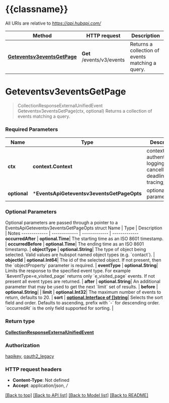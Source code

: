 # {{classname}}

All URIs are relative to *https://api.hubapi.com/*

Method | HTTP request | Description
------------- | ------------- | -------------
[**Geteventsv3eventsGetPage**](EventsApi.md#Geteventsv3eventsGetPage) | **Get** /events/v3/events | Returns a collection of events matching a query.

# **Geteventsv3eventsGetPage**
> CollectionResponseExternalUnifiedEvent Geteventsv3eventsGetPage(ctx, optional)
Returns a collection of events matching a query.

### Required Parameters

Name | Type | Description  | Notes
------------- | ------------- | ------------- | -------------
 **ctx** | **context.Context** | context for authentication, logging, cancellation, deadlines, tracing, etc.
 **optional** | ***EventsApiGeteventsv3eventsGetPageOpts** | optional parameters | nil if no parameters

### Optional Parameters
Optional parameters are passed through a pointer to a EventsApiGeteventsv3eventsGetPageOpts struct
Name | Type | Description  | Notes
------------- | ------------- | ------------- | -------------
 **occurredAfter** | **optional.Time**| The starting time as an ISO 8601 timestamp. | 
 **occurredBefore** | **optional.Time**| The ending time as an ISO 8601 timestamp. | 
 **objectType** | **optional.String**| The type of object being selected. Valid values are hubspot named object types (e.g. &#x60;contact&#x60;). | 
 **objectId** | **optional.Int64**| The id of the selected object. If not present, then the &#x60;objectProperty&#x60; parameter is required. | 
 **eventType** | **optional.String**| Limits the response to the specified event type.  For example &#x60;&amp;eventType&#x3D;e_visited_page&#x60; returns only &#x60;e_visited_page&#x60; events.  If not present all event types are returned. | 
 **after** | **optional.String**| An additional parameter that may be used to get the next &#x60;limit&#x60; set of results. | 
 **before** | **optional.String**|  | 
 **limit** | **optional.Int32**| The maximum number of events to return, defaults to 20. | 
 **sort** | [**optional.Interface of []string**](string.md)| Selects the sort field and order. Defaults to ascending, prefix with &#x60;-&#x60; for descending order. &#x60;occurredAt&#x60; is the only field supported for sorting. | 

### Return type

[**CollectionResponseExternalUnifiedEvent**](CollectionResponseExternalUnifiedEvent.md)

### Authorization

[hapikey](../README.md#hapikey), [oauth2_legacy](../README.md#oauth2_legacy)

### HTTP request headers

 - **Content-Type**: Not defined
 - **Accept**: application/json, */*

[[Back to top]](#) [[Back to API list]](../README.md#documentation-for-api-endpoints) [[Back to Model list]](../README.md#documentation-for-models) [[Back to README]](../README.md)

